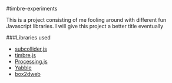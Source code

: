 #timbre-experiments

This is a project consisting of me fooling around with different fun Javascript libraries. I will
 give this project a better title eventually

###Libraries used

- [subcollider.js](http://mohayonao.github.io/subcollider.js/)
- [timbre.js](http://mohayonao.github.io/timbre.js/)
- [Processing.js](http://processingjs.org/)
- [Yabble](https://github.com/jbrantly/yabble)
- [box2dweb](https://code.google.com/p/box2dweb/)